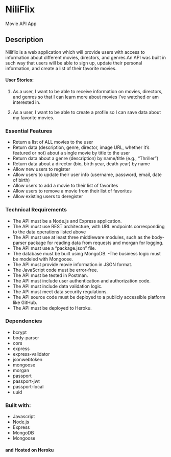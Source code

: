 # NiliFlix
Movie API App
## Description 
Niliflix is a web application which will provide users with access to information about different
movies, directors, and genres.An API was built in such way that users will be able to sign up, update their
personal information, and create a list of their favorite movies.

#### User Stories:
1) As a user, I want to be able to receive information on movies, directors, and genres so that I
can learn more about movies I’ve watched or am interested in.

2) As a user, I want to be able to create a profile so I can save data about my favorite movies.

### Essential Features

- Return a list of ALL movies to the user
- Return data (description, genre, director, image URL, whether it’s featured or not) about a
single movie by title to the user
- Return data about a genre (description) by name/title (e.g., “Thriller”)
- Return data about a director (bio, birth year, death year) by name
- Allow new users to register
- Allow users to update their user info (username, password, email, date of birth)
- Allow users to add a movie to their list of favorites
- Allow users to remove a movie from their list of favorites
- Allow existing users to deregister

### Technical Requirements

- The API must be a Node.js and Express application.
- The API must use REST architecture, with URL endpoints corresponding to the data
operations listed above
- The API must use at least three middleware modules, such as the body-parser package for
reading data from requests and morgan for logging.
- The API must use a “package.json” file.
- The database must be built using MongoDB.
-The business logic must be modeled with Mongoose.
- The API must provide movie information in JSON format.
- The JavaScript code must be error-free.
- The API must be tested in Postman.
- The API must include user authentication and authorization code.
- The API must include data validation logic.
- The API must meet data security regulations.
- The API source code must be deployed to a publicly accessible platform like GitHub.
- The API must be deployed to Heroku.

### Dependencies
- bcrypt
- body-parser
- cors
- express
- express-validator
- jsonwebtoken
- mongoose
- morgan
- passport
- passport-jwt
- passport-local
- uuid

### Built with:

- Javascript 
- Node.js
- Express
- MongoDB
- Mongoose

#### and Hosted on Heroku 
